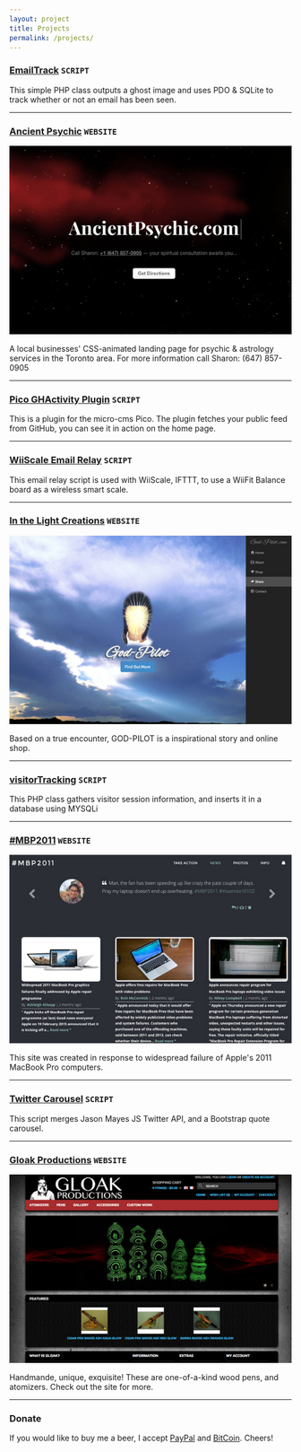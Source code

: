 ```yaml
---
layout: project
title: Projects
permalink: /projects/
---
```


### [EmailTrack](https://github.com/theshka/EmailTrack) `SCRIPT`

This simple PHP class outputs a ghost image and uses PDO & SQLite to track whether or not an email has been seen.

---

### [Ancient Psychic](http://ancientpsychic.com) `WEBSITE`

![Ancient Psychic](/assets/img/ancientpsychic.jpg)

A local businesses' CSS-animated landing page for psychic & astrology services in the Toronto area. For more information call Sharon: (647) 857-0905

---

### [Pico GHActivity Plugin](https://github.com/theshka/pico_githubactivity) `SCRIPT`

This is a plugin for the micro-cms Pico. The plugin fetches your public feed from GitHub, you can see it in action on the home page.

---

### [WiiScale Email Relay](https://github.com/theshka/WiiScale-EmailRelay) `SCRIPT`

This email relay script is used with WiiScale, IFTTT, to use a WiiFit Balance board as a wireless smart scale.

---

### [In the Light Creations](https://god-pilot.com/) `WEBSITE`

![GOD-PILOT](/assets/img/godpilot.jpg)

Based on a true encounter, GOD-PILOT is a inspirational story and online shop.

---

### [visitorTracking](http://github.com/theshka/visitorTracking) `SCRIPT`

This PHP class gathers visitor session information, and inserts it in a database using MYSQLi

---

### [#MBP2011](http://mbp2011.org/) `WEBSITE`

![#MBP2011](/assets/img/mbp2011.jpg)

This site was created in response to widespread failure of Apple's 2011 MacBook Pro computers.

---

### [Twitter Carousel](https://gist.github.com/theshka/177d1d887618db6dafd7) `SCRIPT`

This script merges Jason Mayes JS Twitter API, and a Bootstrap quote carousel.

---

### [Gloak Productions](https://gloakproductions.ca/) `WEBSITE`

![Gloak Productions](/assets/img/gloakproductions.jpg)

Handmande, unique, exquisite! These are one-of-a-kind wood pens, and atomizers. Check out the site for more.

---

### Donate
If you would like to buy me a beer, I accept [PayPal](https://www.paypal.com/cgi-bin/webscr?cmd=_donations&business=ZWXF3NN46VCEE&lc=CA&item_name=HESHKA%2eCOM&item_number=PROJECTS&currency_code=CAD&bn=PP%2dDonationsBF%3abtn_donateCC_LG%2egif%3aNonHosted) and [BitCoin](https://www.coinbase.com/theshka). Cheers!
